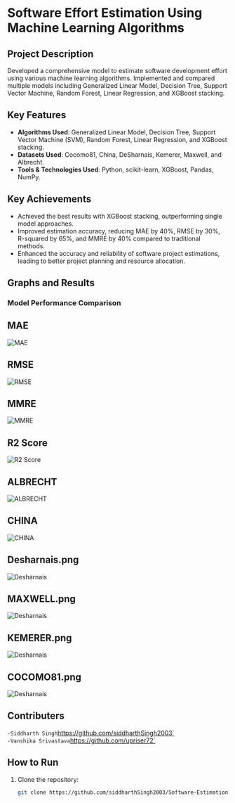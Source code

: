 # Software Effort Estimation Using Machine Learning Algorithms

## Project Description

Developed a comprehensive model to estimate software development effort using various machine learning algorithms. Implemented and compared multiple models including Generalized Linear Model, Decision Tree, Support Vector Machine, Random Forest, Linear Regression, and XGBoost stacking.

## Key Features

- **Algorithms Used**: Generalized Linear Model, Decision Tree, Support Vector Machine (SVM), Random Forest, Linear Regression, and XGBoost stacking.
- **Datasets Used**: Cocomo81, China, DeSharnais, Kemerer, Maxwell, and Albrecht.
- **Tools & Technologies Used**: Python, scikit-learn, XGBoost, Pandas, NumPy.

## Key Achievements

- Achieved the best results with XGBoost stacking, outperforming single model approaches.
- Improved estimation accuracy, reducing MAE by 40%, RMSE by 30%, R-squared by 65%, and MMRE by 40% compared to traditional methods.
- Enhanced the accuracy and reliability of software project estimations, leading to better project planning and resource allocation.


## Graphs and Results

### Model Performance Comparison
## MAE
![MAE](images/MAE.png)
## RMSE
![RMSE](images/RMSE.png)
## MMRE
![MMRE](images/MMRE.png)
## R2 Score
![R2 Score](images/R2score.png)

## ALBRECHT
![ALBRECHT](images/ALBRECHT.png)
## CHINA
![CHINA](images/CHINA.png)
## Desharnais.png
![Desharnais](images/Desharnais.png)
## MAXWELL.png
![Desharnais](images/MAXWELL.png)
## KEMERER.png
![Desharnais](images/KEMERER.png)
## COCOMO81.png
![Desharnais](images/COCOMO81.png)


## Contributers
`
-Siddharth Singh `https://github.com/siddharthSingh2003` <br/>
`
-Vanshika Srivastava `https://github.com/upriser72`
## How to Run

1. Clone the repository:
   ```bash
   git clone https://github.com/siddharthSingh2003/Software-Estimation-using-AI.git
